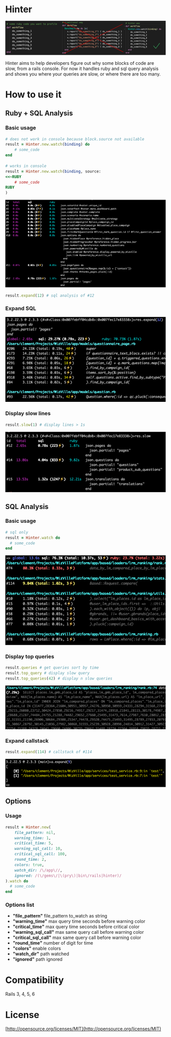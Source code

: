 # Hinter

![hinter.png](/assets/hinter.png)

Hinter aims to help developers figure out why some blocks of code are slow, from a rails console.
For now it handles ruby and sql query analysis and shows you where your queries are slow, or where there are too many.

# How to use it

## Ruby + SQL Analysis

### Basic usage

```ruby
# does not work in console because block.source not available
result = Hinter.new.watch(binding) do
	# some_code
end

# works in console
result = Hinter.new.watch(binding, source:
<<~RUBY
	# some_code
RUBY
)
```

![ruby_sql](/assets/ruby_sql.png)

```ruby
result.expand(12) # sql analysis of #12
```

### Expand SQL

![expand_12](/assets/expand_12.png)

### Display slow lines

```ruby
result.slow(1) # display lines > 1s
```

![slow](/assets/slow.png)


## SQL Analysis

### Basic usage

```ruby
# sql only
result = Hinter.watch do
  # some_code
end
```

![example](/assets/example.png)

### Display top queries

```ruby
result.queries # get queries sort by time
result.top_query # display slow query
result.top_queries(42) # display n slow queries
```

![top_query](/assets/top_query.png)

### Expand callstack

```ruby
result.expand(114) # callstack of #114
```

![expand_callstack](/assets/expand_callstack.png)


## Options

### Usage

```ruby
result = Hinter.new(
	file_pattern: nil,
	warning_time: 1,
	critical_time: 5,
	warning_sql_call: 10,
	critical_sql_call: 100,
	round_time: 2,
	colors: true,
	watch_dir: /\/app\//,
	ignored: /(\/gems\/|\(pry\)|bin\/rails|hinter)/
).watch do
  # some_code
end
```
### Options list

- **"file_pattern"** file_pattern to\_watch as string
- **"warning_time"** max query time seconds before warning color
- **"critical_time"** max query time seconds before critical color
- **"warning_sql_call"** max same query call before warning color
- **"critical_sql_call"** max same query call before warning color
- **"round_time"** number of digit for time
- **"colors"** enable colors 
- **"watch_dir"** path watched
- **"ignored"** path ignored


# Compatibility

Rails 3, 4, 5, 6

# License

[http://opensource.org/licenses/MIT](http://opensource.org/licenses/MIT)